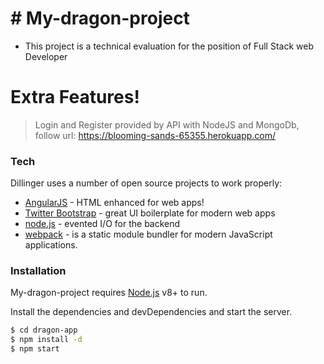 # # My-dragon-project

- This project is a technical evaluation for the position of Full Stack web Developer 

# Extra Features!

 > Login and Register provided by API with NodeJS and MongoDb, follow url:
 > https://blooming-sands-65355.herokuapp.com/
 >
 >
 

### Tech

Dillinger uses a number of open source projects to work properly:

* [AngularJS] - HTML enhanced for web apps!
* [Twitter Bootstrap] - great UI boilerplate for modern web apps
* [node.js] - evented I/O for the backend
* [webpack] - is a static module bundler for modern JavaScript applications.

### Installation

My-dragon-project requires [Node.js](https://nodejs.org/) v8+ to run.

Install the dependencies and devDependencies and start the server.

```sh
$ cd dragon-app
$ npm install -d
$ npm start
```

   [node.js]: <http://nodejs.org>
   [Twitter Bootstrap]: <http://twitter.github.com/bootstrap/>
   [jQuery]: <http://jquery.com>
   [express]: <http://expressjs.com>
   [AngularJS]: <http://angularjs.org>
   [webpack]: <http://https://webpack.js.org/>
